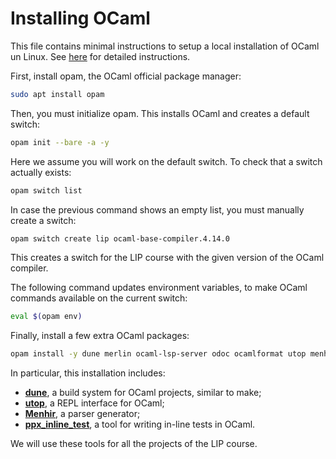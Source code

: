 # Installing OCaml

This file contains minimal instructions to setup a local installation of OCaml un Linux.
See [here](https://ocaml.org/docs/up-and-running) for detailed instructions.

First, install opam, the OCaml official package manager:
```bash
sudo apt install opam
```
Then, you must initialize opam. This installs OCaml and creates a default switch:
```bash
opam init --bare -a -y
```
Here we assume you will work on the default switch. To check that a switch actually exists:
```bash
opam switch list
```
In case the previous command shows an empty list, you must manually create a switch:
```bash
opam switch create lip ocaml-base-compiler.4.14.0
```
This creates a switch for the LIP course with the given version of the OCaml compiler.

The following command updates environment variables, to make OCaml commands available on the current switch:
```bash
eval $(opam env)
```

Finally, install a few extra OCaml packages:
```bash
opam install -y dune merlin ocaml-lsp-server odoc ocamlformat utop menhir ppx_inline_test
```
In particular, this installation includes:
- [**dune**](https://dune.readthedocs.io/), a build system for OCaml projects, similar to make;
- [**utop**](https://opam.ocaml.org/blog/about-utop/), a REPL interface for OCaml;
- [**Menhir**](http://gallium.inria.fr/~fpottier/menhir/), a parser generator;
- [**ppx_inline_test**](https://github.com/janestreet/ppx_inline_test), a tool for writing in-line tests in OCaml.

We will use these tools for all the projects of the LIP course.
